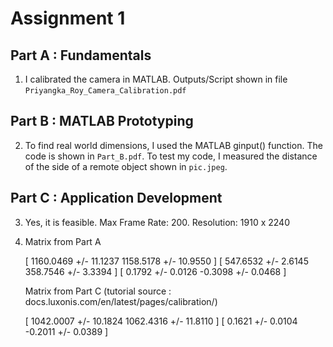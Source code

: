 # Assignment 1 

## Part A : Fundamentals
1) I calibrated the camera in MATLAB. Outputs/Script shown in file `Priyangka_Roy_Camera_Calibration.pdf`

## Part B : MATLAB Prototyping 
2) To find real world dimensions, I used the MATLAB ginput() function. The code is shown in `Part_B.pdf`. 
To test my code, I measured the distance of the side of a remote object shown in `pic.jpeg`. 

## Part C : Application Development
3) Yes, it is feasible. Max Frame Rate: 200. Resolution: 1910 x 2240

4) Matrix from Part A 

   [ 1160.0469 +/- 11.1237    1158.5178 +/- 10.9550 ]
   [  547.6532 +/- 2.6145      358.7546 +/- 3.3394  ]
   [  0.1792 +/- 0.0126       -0.3098 +/- 0.0468  ]
   
   Matrix from Part C (tutorial source : docs.luxonis.com/en/latest/pages/calibration/) 
   
   [ 1042.0007 +/- 10.1824    1062.4316 +/- 11.8110 ]
   [ 0.1621 +/- 0.0104       -0.2011 +/- 0.0389  ]
   






